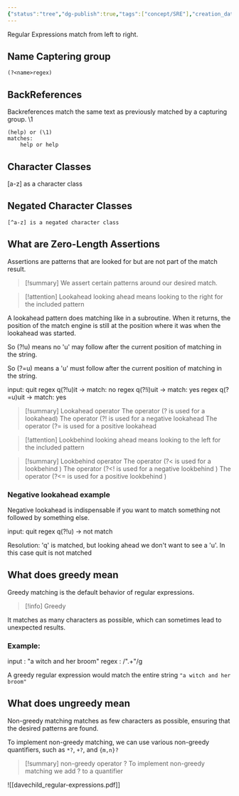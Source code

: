 ```yaml
---
{"status":"tree","dg-publish":true,"tags":["concept/SRE"],"creation_date":"2024-05-03 11:40","aliases":["regex"],"url":"https://www.regular-expressions.info/","definition":"a regular expression is a pattern describing a certain amount of text","permalink":"/concepts/regular-expression/","dgPassFrontmatter":true}
---
```



Regular Expressions match from left to right.

## Name Captering group

```
(?<name>regex)
```

## BackReferences

Backreferences match the same text as previously matched by a capturing group.  \\1

```
(help) or (\1)
matches:
	help or help
```

## Character Classes

[a-z] as a character class

## Negated Character Classes

```
[^a-z] is a negated character class
```
## What are Zero-Length Assertions

Assertions are patterns that are looked for but are not part of the match result.
> [!summary]
> We assert certain patterns around our desired match.

> [!attention] Lookahead
> looking ahead means looking to the right for the included pattern

A lookahead pattern does matching like in a subroutine.
When it returns, the position of the match engine is still at the position where it was when the lookahead was started.

So   (?!u)  means no 'u' may follow after the current position of matching in the string.

So   (?=u)  means a 'u' must follow after the current position of matching in the string.

input:  quit
regex q(?!u)it  -> match: no
regex q(?!i)uit  -> match: yes
regex q(?=u)uit  -> match: yes


> [!summary] Lookahead operator
>  The operator (?     is used for a lookahead)
>  The operator (?!    is used for a negative lookahead
>  The operator (?=   is used for a positive lookahead

> [!attention] Lookbehind
> looking ahead means looking to the left for the included pattern

> [!summary] Lookbehind operator
>  The operator (?<   is used for a lookbehind )
>  The operator (?<!  is used for a negative lookbehind )
>  The operator (?<= is used for a positive lookbehind )

### Negative lookahead example

Negative lookahead is indispensable if you want to match something not followed by something else.

input: quit
regex q(?!u)
-> not match

Resolution:  'q' is matched, but looking ahead we don't want to see a 'u'. In this case quit is not matched

## What does greedy mean 

Greedy matching is the default behavior of regular expressions. 
> [!info] Greedy
> 
It matches as many characters as possible, which can sometimes lead to unexpected results. 

### Example:

input : "a witch and her broom"
regex : /".+"/g

A greedy regular expression would match the entire string `"a witch and her broom"`

## What does ungreedy mean 

Non-greedy matching matches as few characters as possible, ensuring that the desired patterns are found.

To implement non-greedy matching, we can use various non-greedy quantifiers, such as `*?`, `+?`, and `{m,n}?`


> [!summary] non-greedy operator ?
> To implement non-greedy matching we add ? to a quantifier


![[davechild_regular-expressions.pdf]]